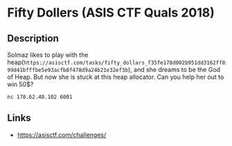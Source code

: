 # Fifty Dollers (ASIS CTF Quals 2018)

## Description
>>>
Solmaz likes to play with the heap(`https://asisctf.com/tasks/fifty_dollars_f35fe178d002b951dd3162ff899d41bfffbe5e93acfb8f478d9a24b21e32ef3b`), and she dreams to be the God of Heap. But now she is stuck at this heap allocator. Can you help her out to win 50$?

`nc 178.62.40.102 6001`
>>>

## Links
* https://asisctf.com/challenges/
